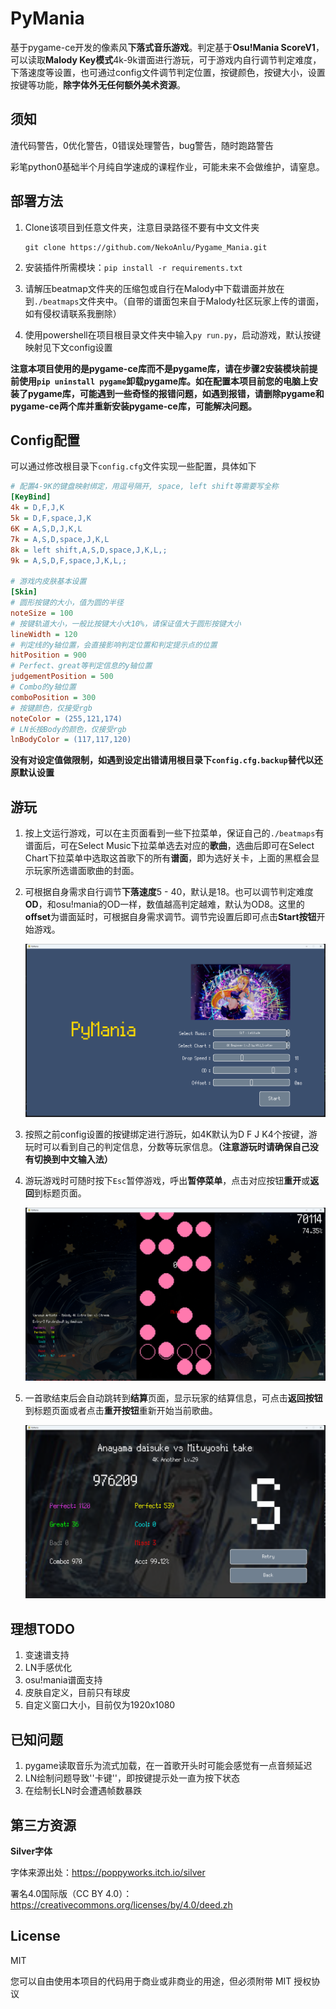 # PyMania

基于pygame-ce开发的像素风**下落式音乐游戏**。判定基于**Osu!Mania ScoreV1**，可以读取**Malody Key模式**4k-9k谱面进行游玩，可于游戏内自行调节判定难度，下落速度等设置，也可通过config文件调节判定位置，按键颜色，按键大小，设置按键等功能，**除字体外无任何额外美术资源**。

## 须知

渣代码警告，0优化警告，0错误处理警告，bug警告，随时跑路警告

彩笔python0基础半个月纯自学速成的课程作业，可能未来不会做维护，请窒息。

## 部署方法

1. Clone该项目到任意文件夹，注意目录路径不要有中文文件夹

   ```git
   git clone https://github.com/NekoAnlu/Pygame_Mania.git
   ```

2. 安装插件所需模块：`pip install -r requirements.txt`

3. 请解压beatmap文件夹的压缩包或自行在Malody中下载谱面并放在到`./beatmaps`文件夹中。（自带的谱面包来自于Malody社区玩家上传的谱面，如有侵权请联系我删除）

4. 使用powershell在项目根目录文件夹中输入`py run.py`，启动游戏，默认按键映射见下文config设置

**注意本项目使用的是pygame-ce库而不是pygame库，请在步骤2安装模块前提前使用`pip uninstall pygame`卸载pygame库。如在配置本项目前您的电脑上安装了pygame库，可能遇到一些奇怪的报错问题，如遇到报错，请删除pygame和pygame-ce两个库并重新安装pygame-ce库，可能解决问题。**

## Config配置

可以通过修改根目录下`config.cfg`文件实现一些配置，具体如下

```ini
# 配置4-9K的键盘映射绑定，用逗号隔开, space, left shift等需要写全称
[KeyBind]
4k = D,F,J,K
5k = D,F,space,J,K
6K = A,S,D,J,K,L
7k = A,S,D,space,J,K,L
8k = left shift,A,S,D,space,J,K,L,;
9k = A,S,D,F,space,J,K,L,;

# 游戏内皮肤基本设置
[Skin]
# 圆形按键的大小，值为圆的半径
noteSize = 100
# 按键轨道大小，一般比按键大小大10%，请保证值大于圆形按键大小
lineWidth = 120
# 判定线的y轴位置，会直接影响判定位置和判定提示点的位置
hitPosition = 900
# Perfect、great等判定信息的y轴位置
judgementPosition = 500
# Combo的y轴位置
comboPosition = 300
# 按键颜色，仅接受rgb
noteColor = (255,121,174)
# LN长按Body的颜色，仅接受rgb
lnBodyColor = (117,117,120)
```

**没有对设定值做限制，如遇到设定出错请用根目录下`config.cfg.backup`替代以还原默认设置**

## 游玩

1. 按上文运行游戏，可以在主页面看到一些下拉菜单，保证自己的`./beatmaps`有谱面后，可在Select Music下拉菜单选去对应的**歌曲**，选曲后即可在Select Chart下拉菜单中选取这首歌下的所有**谱面**，即为选好关卡，上面的黑框会显示玩家所选谱面歌曲的封面。

2. 可根据自身需求自行调节**下落速度**5 - 40，默认是18。也可以调节判定难度**OD**，和osu!mania的OD一样，数值越高判定越难，默认为OD8。这里的**offset**为谱面延时，可根据自身需求调节。调节完设置后即可点击**Start按钮**开始游戏。

   ![](./ss/SS1.png)

3. 按照之前config设置的按键绑定进行游玩，如4K默认为D F J K4个按键，游玩时可以看到自己的判定信息，分数等玩家信息。**（注意游玩时请确保自己没有切换到中文输入法）**

4. 游玩游戏时可随时按下`Esc`暂停游戏，呼出**暂停菜单**，点击对应按钮**重开**或**返回**到标题页面。

   ![](./ss/SS2.png)

5. 一首歌结束后会自动跳转到**结算**页面，显示玩家的结算信息，可点击**返回按钮**到标题页面或者点击**重开按钮**重新开始当前歌曲。
   
   ![](./ss/SS3.png)

## 理想TODO

1. 变速谱支持
1. LN手感优化
1. osu!mania谱面支持
1. 皮肤自定义，目前只有球皮
1. 自定义窗口大小，目前仅为1920x1080

## 已知问题

1. pygame读取音乐为流式加载，在一首歌开头时可能会感觉有一点音频延迟
1. LN绘制问题导致''卡键''，即按键提示处一直为按下状态
1. 在绘制长LN时会遭遇帧数暴跌

## 第三方资源

**Silver字体**

字体来源出处：https://poppyworks.itch.io/silver

署名4.0国际版（CC BY 4.0）：https://creativecommons.org/licenses/by/4.0/deed.zh

## License

MIT

您可以自由使用本项目的代码用于商业或非商业的用途，但必须附带 MIT 授权协议